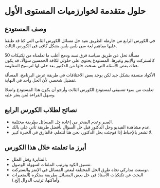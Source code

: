 # حلول متقدمة لخوارزميات المستوى الأول

## وصف المستودع

في الكورس الرابع من خارطة الطريق نعيد حل مسائل الكورس الثاني التي كنا قد طبقنا عليها مفاهيم لغة سي بلس بلس بشكل كافي في الكورس الثالث.

50 مسألة تحل عن طريق سياسة فرق تسد ودمج أغلب ما تعلمناه من تكنيكات كالستركت والإنيم وغيرها. المستودع يحتوي على حلولي لكافة الخمسين سؤالًا، قد يكون هناك بعض الأسئلة التي نسخت حلها من الدكتور بعد حلي لها لترسيخ المعلومة.

الأكواد منسقة بشكل جيد لكن يوجد بعض الاختلافات في طريقة عرض البرنامج، المسألة تفضيل شخصي لأن الحل واحد في النهاية.

تعلمت من سوء تنسيقي لمستودع الكورس الثالث وأرجو أن يكون هذا المستودع واضحًا وسهل القراءة لمن يعثر عليه.

## نصائح لطلاب الكورس الرابع

* الصبر وعدم الضجر من إعادة حل المسائل بطريقة مختلفة.
* عدم مشاهدة الفيديو وحل الدكتور قبل حل السؤال بأفضل طريقة تأتي على بالك.
* لا تشعر بالإحباط إذا فوجئت بحل الدكتور، نحن هنا لنتعلم، فالفارق في الخبرة كبير.

## أبرز ما تعلمته خلال هذا الكورس

* المثابرة وقتل الملل.
* تنسيق الكود وترتيب الملفات لسهولة الوصول.
* توسعت مداركي تجاه طرق الحل المختلفة لبعض المسائل في الإنمز والستركت.
* البحث عن تكنكيات الأستاذ في حل بعض المسائل بطريقة مبتكرة (المتغيرات وأماكنها، ترتيب الدوال إلخ.)
